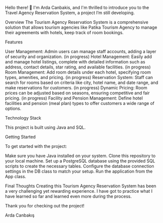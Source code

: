 Hello there! 👋 I'm Arda Canbakis, and I'm thrilled to introduce you to the Travel Agency Reservation System, a project I’m still developing. 

Overview
The Tourism Agency Reservation System is a comprehensive solution that allows tourism agencies like Patika Tourism Agency to manage their agreements with hotels, keep track of room bookings.

Features

User Management: Admin users can manage staff accounts, adding a layer of security and organization.
(in progress) Hotel Management: Easily add and manage hotel listings, complete with detailed information such as address, contact details, star rating, and available facilities. 
(in progress) Room Management: Add room details under each hotel, specifying room types, amenities, and pricing. 
(in progress) Reservation System: Staff can search for rooms based on criteria like city, hotel name, and date range, and make reservations for customers.
(in progress) Dynamic Pricing: Room prices can be adjusted based on seasons, ensuring competitive and fair pricing.
(in progress) Facility and Pension Management: Define hotel facilities and pension (meal plan) types to offer customers a wide range of options.

Technology Stack

This project is built using Java and SQL.

Getting Started

To get started with the project:

Make sure you have Java installed on your system.
Clone this repository to your local machine.
Set up a PostgreSQL database using the provided SQL scripts to create the necessary tables.
Configure the database connection settings in the DB class to match your setup.
Run the application from the App class.

Final Thoughts
Creating this Tourism Agency Reservation System has been a very challenging yet rewarding experience. I have got to practice what I have learned so far and learned even more during the process.

Thank you for checking out the project!

Arda Canbakış

